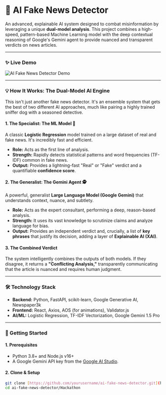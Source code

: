 # 🤖 AI Fake News Detector

An advanced, explainable AI system designed to combat misinformation by leveraging a unique **dual-model analysis**. This project combines a high-speed, pattern-based Machine Learning model with the deep contextual reasoning of Google's Gemini agent to provide nuanced and transparent verdicts on news articles.

---

### ✨ Live Demo

![AI Fake News Detector Demo](demo.gif)

---

### 💡 How It Works: The Dual-Model AI Engine

This isn't just another fake news detector. It's an ensemble system that gets the best of two different AI approaches, much like pairing a highly trained sniffer dog with a seasoned detective.

#### 1. The Specialist: The ML Model 🐾
A classic **Logistic Regression** model trained on a large dataset of real and fake news. It's incredibly fast and efficient.

-   **Role:** Acts as the first line of analysis.
-   **Strength:** Rapidly detects statistical patterns and word frequencies (TF-IDF) common in fake news.
-   **Output:** Provides a lightning-fast "Real" or "Fake" verdict and a quantifiable **confidence score**.

#### 2. The Generalist: The Gemini Agent 🕵️
A powerful, generalist **Large Language Model (Google Gemini)** that understands context, nuance, and subtlety.

-   **Role:** Acts as the expert consultant, performing a deep, reason-based analysis.
-   **Strength:** It uses its vast knowledge to scrutinize claims and analyze language for bias.
-   **Output:** Provides an independent verdict and, crucially, a list of **key phrases** that justify its decision, adding a layer of **Explainable AI (XAI)**.

#### 3. The Combined Verdict
The system intelligently combines the outputs of both models. If they disagree, it returns a **"Conflicting Analysis,"** transparently communicating that the article is nuanced and requires human judgment.

---

### 🛠️ Technology Stack

-   **Backend:** Python, FastAPI, scikit-learn, Google Generative AI, Newspaper3k
-   **Frontend:** React, Axios, AOS (for animations), Validator.js
-   **AI/ML:** Logistic Regression, TF-IDF Vectorization, Google Gemini 1.5 Pro

---

### 🚀 Getting Started

#### 1. Prerequisites
-   Python 3.8+ and Node.js v16+
-   A Google Gemini API key from the [Google AI Studio](https://ai.google.dev/).

#### 2. Clone & Setup
```bash
git clone [https://github.com/yourusername/ai-fake-news-detector.git](https://github.com/yourusername/ai-fake-news-detector.git)
cd ai-fake-news-detector/Hackathon